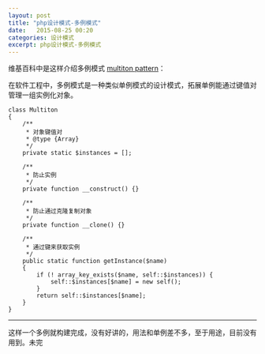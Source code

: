 ```yaml
---
layout: post
title: "php设计模式-多例模式"
date:   2015-08-25 00:20
categories: 设计模式
excerpt: php设计模式-多例模式
---
```


维基百科中是这样介绍多例模式 [multiton pattern](https://en.wikipedia.org/wiki/Multiton_pattern)：

在软件工程中，多例模式是一种类似单例模式的设计模式，拓展单例能通过键值对管理一组实例化对象。

    class Multiton
    {
        /**
         * 对象键值对
         * @type {Array}
         */
        private static $instances = [];

        /**
         * 防止实例
         */
        private function __construct() {}

        /**
         * 防止通过克隆复制对象
         */
        private function __clone() {}

        /**
         * 通过键来获取实例
         */
        public static function getInstance($name)
        {
            if (! array_key_exists($name, self::$instances)) {
                self::$instances[$name] = new self();
            }
            return self::$instances[$name];
        }
    }

---

这样一个多例就构建完成，没有好讲的，用法和单例差不多，至于用途，目前没有用到。未完